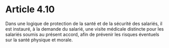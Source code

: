 # Article 4.10

Dans une logique de protection de la santé et de la sécurité des salariés, il est instauré, à la demande du salarié, une visite médicale distincte pour les salariés soumis au présent accord, afin de prévenir les risques éventuels sur la santé physique et morale.

